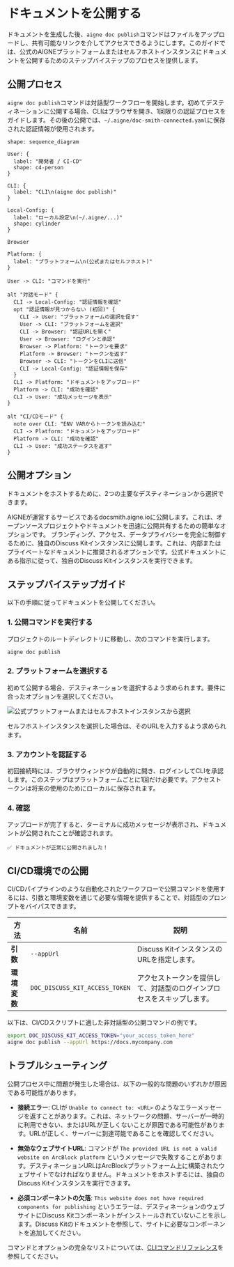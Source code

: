 # ドキュメントを公開する

ドキュメントを生成した後、`aigne doc publish`コマンドはファイルをアップロードし、共有可能なリンクを介してアクセスできるようにします。このガイドでは、公式のAIGNEプラットフォームまたはセルフホストインスタンスにドキュメントを公開するためのステップバイステップのプロセスを提供します。

## 公開プロセス

`aigne doc publish`コマンドは対話型ワークフローを開始します。初めてデスティネーションに公開する場合、CLIはブラウザを開き、1回限りの認証プロセスをガイドします。その後の公開では、`~/.aigne/doc-smith-connected.yaml`に保存された認証情報が使用されます。

```d2 公開ワークフロー icon=lucide:upload-cloud
shape: sequence_diagram

User: {
  label: "開発者 / CI-CD"
  shape: c4-person
}

CLI: {
  label: "CLI\n(aigne doc publish)"
}

Local-Config: {
  label: "ローカル設定\n(~/.aigne/...)"
  shape: cylinder
}

Browser

Platform: {
  label: "プラットフォーム\n(公式またはセルフホスト)"
}

User -> CLI: "コマンドを実行"

alt "対話モード" {
  CLI -> Local-Config: "認証情報を確認"
  opt "認証情報が見つからない (初回)" {
    CLI -> User: "プラットフォームの選択を促す"
    User -> CLI: "プラットフォームを選択"
    CLI -> Browser: "認証URLを開く"
    User -> Browser: "ログインと承認"
    Browser -> Platform: "トークンを要求"
    Platform -> Browser: "トークンを返す"
    Browser -> CLI: "トークンをCLIに送信"
    CLI -> Local-Config: "認証情報を保存"
  }
  CLI -> Platform: "ドキュメントをアップロード"
  Platform -> CLI: "成功を確認"
  CLI -> User: "成功メッセージを表示"
}

alt "CI/CDモード" {
  note over CLI: "ENV VARからトークンを読み込む"
  CLI -> Platform: "ドキュメントをアップロード"
  Platform -> CLI: "成功を確認"
  CLI -> User: "成功ステータスを返す"
}
```

## 公開オプション

ドキュメントをホストするために、2つの主要なデスティネーションから選択できます。

<x-cards data-columns="2">
  <x-card data-title="公式プラットフォーム" data-icon="lucide:globe">
    AIGNEが運営するサービスであるdocsmith.aigne.ioに公開します。これは、オープンソースプロジェクトやドキュメントを迅速に公開共有するための簡単なオプションです。
  </x-card>
  <x-card data-title="セルフホストインスタンス" data-icon="lucide:server">
    ブランディング、アクセス、データプライバシーを完全に制御するために、独自のDiscuss Kitインスタンスに公開します。これは、内部またはプライベートなドキュメントに推奨されるオプションです。公式ドキュメントにある指示に従って、独自のDiscuss Kitインスタンスを実行できます。
  </x-card>
</x-cards>

## ステップバイステップガイド

以下の手順に従ってドキュメントを公開してください。

### 1. 公開コマンドを実行する

プロジェクトのルートディレクトリに移動し、次のコマンドを実行します。

```bash ターミナル icon=lucide:terminal
aigne doc publish
```

### 2. プラットフォームを選択する

初めて公開する場合、デスティネーションを選択するよう求められます。要件に合ったオプションを選択してください。

![公式プラットフォームまたはセルフホストインスタンスから選択](https://docsmith.aigne.io/image-bin/uploads/9fd929060b5abe13d0_3cf5eb7aea85aa.png)

セルフホストインスタンスを選択した場合は、そのURLを入力するよう求められます。

### 3. アカウントを認証する

初回接続時には、ブラウザウィンドウが自動的に開き、ログインしてCLIを承認します。このステップはプラットフォームごとに1回だけ必要です。アクセストークンは将来の使用のためにローカルに保存されます。

### 4. 確認

アップロードが完了すると、ターミナルに成功メッセージが表示され、ドキュメントが公開されたことが確認されます。

```
✅ ドキュメントが正常に公開されました！
```

## CI/CD環境での公開

CI/CDパイプラインのような自動化されたワークフローで公開コマンドを使用するには、引数と環境変数を通じて必要な情報を提供することで、対話型のプロンプトをバイパスできます。

| 方法 | 名前 | 説明 |
|---|---|---|
| **引数** | `--appUrl` | Discuss KitインスタンスのURLを指定します。 |
| **環境変数** | `DOC_DISCUSS_KIT_ACCESS_TOKEN` | アクセストークンを提供して、対話型のログインプロセスをスキップします。 |

以下は、CI/CDスクリプトに適した非対話型の公開コマンドの例です。

```bash CI/CDの例 icon=lucide:workflow
export DOC_DISCUSS_KIT_ACCESS_TOKEN="your_access_token_here"
aigne doc publish --appUrl https://docs.mycompany.com
```

## トラブルシューティング

公開プロセス中に問題が発生した場合は、以下の一般的な問題のいずれかが原因である可能性があります。

- **接続エラー**: CLIが `Unable to connect to: <URL>` のようなエラーメッセージを返すことがあります。これは、ネットワークの問題、サーバーが一時的に利用できない、またはURLが正しくないことが原因である可能性があります。URLが正しく、サーバーに到達可能であることを確認してください。

- **無効なウェブサイトURL**: コマンドが `The provided URL is not a valid website on ArcBlock platform` というメッセージで失敗することがあります。デスティネーションURLはArcBlockプラットフォーム上に構築されたウェブサイトでなければなりません。ドキュメントをホストするには、独自のDiscuss Kitインスタンスを実行できます。

- **必須コンポーネントの欠落**: `This website does not have required components for publishing` というエラーは、デスティネーションのウェブサイトにDiscuss Kitコンポーネントがインストールされていないことを示します。Discuss Kitのドキュメントを参照して、サイトに必要なコンポーネントを追加してください。

コマンドとオプションの完全なリストについては、[CLIコマンドリファレンス](./cli-reference.md)を参照してください。